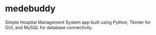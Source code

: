 # medebuddy
Simple Hospital Management System app built using Python, Tkinter for GUI, and MySQL for database connectivity.
